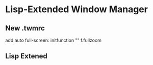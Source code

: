 Lisp-Extended Window Manager
============================

New .twmrc
----------
add auto full-screen:
initfunction "" f.fullzoom

Lisp Extened
----------
